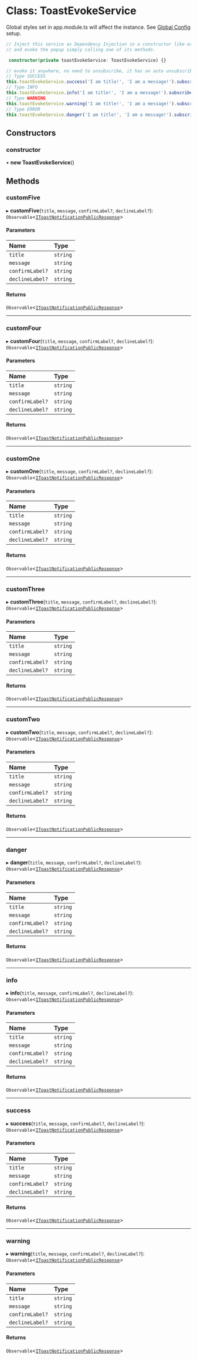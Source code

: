 # Class: ToastEvokeService

Global styles set in app.module.ts will affect the instance. See <a href="https://costlydeveloper.github.io/ngx-awesome-popup/#/documentation/class-ToastEvokeService">Global Config</a> setup.
```typescript
// Inject this service as Dependency Injection in a constructor like example below,
// and evoke the popup simply calling one of its methods.

 constructor(private toastEvokeService: ToastEvokeService) {}

// evoke it anywhere, no need to unsubscribe, it has an auto unsubscribe.
// Type SUCCESS
this.toastEvokeService.success('I am title!', 'I am a message!').subscribe();
// Type INFO
this.toastEvokeService.info('I am title!', 'I am a message!').subscribe();
// Type WARNING
this.toastEvokeService.warning('I am title!', 'I am a message!').subscribe();
// Type ERROR
this.toastEvokeService.danger('I am title!', 'I am a message!').subscribe();
```

## Constructors

### constructor

• **new ToastEvokeService**()

## Methods

### customFive

▸ **customFive**(`title`, `message`, `confirmLabel?`, `declineLabel?`): `Observable`<[`IToastNotificationPublicResponse`](#/documentation/Interface-IToastNotificationPublicResponse)\>

#### Parameters

| Name | Type |
| :------ | :------ |
| `title` | `string` |
| `message` | `string` |
| `confirmLabel?` | `string` |
| `declineLabel?` | `string` |

#### Returns

`Observable`<[`IToastNotificationPublicResponse`](#/documentation/Interface-IToastNotificationPublicResponse)\>

___

### customFour

▸ **customFour**(`title`, `message`, `confirmLabel?`, `declineLabel?`): `Observable`<[`IToastNotificationPublicResponse`](#/documentation/Interface-IToastNotificationPublicResponse)\>

#### Parameters

| Name | Type |
| :------ | :------ |
| `title` | `string` |
| `message` | `string` |
| `confirmLabel?` | `string` |
| `declineLabel?` | `string` |

#### Returns

`Observable`<[`IToastNotificationPublicResponse`](#/documentation/Interface-IToastNotificationPublicResponse)\>

___

### customOne

▸ **customOne**(`title`, `message`, `confirmLabel?`, `declineLabel?`): `Observable`<[`IToastNotificationPublicResponse`](#/documentation/Interface-IToastNotificationPublicResponse)\>

#### Parameters

| Name | Type |
| :------ | :------ |
| `title` | `string` |
| `message` | `string` |
| `confirmLabel?` | `string` |
| `declineLabel?` | `string` |

#### Returns

`Observable`<[`IToastNotificationPublicResponse`](#/documentation/Interface-IToastNotificationPublicResponse)\>

___

### customThree

▸ **customThree**(`title`, `message`, `confirmLabel?`, `declineLabel?`): `Observable`<[`IToastNotificationPublicResponse`](#/documentation/Interface-IToastNotificationPublicResponse)\>

#### Parameters

| Name | Type |
| :------ | :------ |
| `title` | `string` |
| `message` | `string` |
| `confirmLabel?` | `string` |
| `declineLabel?` | `string` |

#### Returns

`Observable`<[`IToastNotificationPublicResponse`](#/documentation/Interface-IToastNotificationPublicResponse)\>

___

### customTwo

▸ **customTwo**(`title`, `message`, `confirmLabel?`, `declineLabel?`): `Observable`<[`IToastNotificationPublicResponse`](#/documentation/Interface-IToastNotificationPublicResponse)\>

#### Parameters

| Name | Type |
| :------ | :------ |
| `title` | `string` |
| `message` | `string` |
| `confirmLabel?` | `string` |
| `declineLabel?` | `string` |

#### Returns

`Observable`<[`IToastNotificationPublicResponse`](#/documentation/Interface-IToastNotificationPublicResponse)\>

___

### danger

▸ **danger**(`title`, `message`, `confirmLabel?`, `declineLabel?`): `Observable`<[`IToastNotificationPublicResponse`](#/documentation/Interface-IToastNotificationPublicResponse)\>

#### Parameters

| Name | Type |
| :------ | :------ |
| `title` | `string` |
| `message` | `string` |
| `confirmLabel?` | `string` |
| `declineLabel?` | `string` |

#### Returns

`Observable`<[`IToastNotificationPublicResponse`](#/documentation/Interface-IToastNotificationPublicResponse)\>

___

### info

▸ **info**(`title`, `message`, `confirmLabel?`, `declineLabel?`): `Observable`<[`IToastNotificationPublicResponse`](#/documentation/Interface-IToastNotificationPublicResponse)\>

#### Parameters

| Name | Type |
| :------ | :------ |
| `title` | `string` |
| `message` | `string` |
| `confirmLabel?` | `string` |
| `declineLabel?` | `string` |

#### Returns

`Observable`<[`IToastNotificationPublicResponse`](#/documentation/Interface-IToastNotificationPublicResponse)\>

___

### success

▸ **success**(`title`, `message`, `confirmLabel?`, `declineLabel?`): `Observable`<[`IToastNotificationPublicResponse`](#/documentation/Interface-IToastNotificationPublicResponse)\>

#### Parameters

| Name | Type |
| :------ | :------ |
| `title` | `string` |
| `message` | `string` |
| `confirmLabel?` | `string` |
| `declineLabel?` | `string` |

#### Returns

`Observable`<[`IToastNotificationPublicResponse`](#/documentation/Interface-IToastNotificationPublicResponse)\>

___

### warning

▸ **warning**(`title`, `message`, `confirmLabel?`, `declineLabel?`): `Observable`<[`IToastNotificationPublicResponse`](#/documentation/Interface-IToastNotificationPublicResponse)\>

#### Parameters

| Name | Type |
| :------ | :------ |
| `title` | `string` |
| `message` | `string` |
| `confirmLabel?` | `string` |
| `declineLabel?` | `string` |

#### Returns

`Observable`<[`IToastNotificationPublicResponse`](#/documentation/Interface-IToastNotificationPublicResponse)\>
